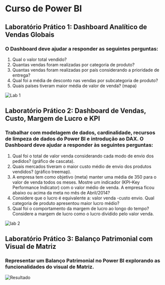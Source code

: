 # Curso de Power BI

## Laboratório Prático 1: Dashboard Analítico de Vendas Globais
### O Dashboard deve ajudar a responder as seguintes perguntas:
1. Qual o valor total vendido?
2. Quantas vendas foram realizadas por categoria de produto?
3. Quantas vendas foram realizadas por país considerando a prioridade de 
entrega?
4. Qual foi a média de desconto nas vendas por subcategoria de produto?
5. Quais países tiveram maior média de valor de venda? (mapa)

![Lab 1](https://github.com/lorhainebastos/aprendizagem/assets/136771306/5a7cb156-9bc1-42c4-8485-9b2c5ec53543)


## Laboratório Prático 2: Dashboard de Vendas, Custo, Margem de Lucro e KPI
### Trabalhar com modelagem de dados, cardinalidade, recursos de limpeza de dados do Power BI e introdução ao DAX. O Dashboard deve ajudar a responder às seguintes perguntas:
1. Qual foi o total de valor venda considerando cada modo de envio dos pedidos? (gráfico de cascata).
2. Quais mercados tiveram o maior custo médio de envio dos produtos vendidos? (gráfico treemap).
3. A empresa tem como objetivo (meta) manter uma média de 350 para o valor de venda todos os meses. Mostre um indicador (KPI–Key Performance Indicator) com o valor médio de venda. A empresa ficou abaixo ou acima da meta no mês de Abril/2014?
4. Considere que o lucro é equivalente a: valor venda -custo envio. Qual categoria de produto apresentou maior lucro médio?
5. Qual foi o comportamento da margem de lucro ao longo do tempo? Considere a margem de lucro como o lucro dividido pelo valor venda.

![lab 2](https://github.com/lorhainebastos/Aprendizagem_Power-BI/assets/136771306/187f11b5-cee0-4b4a-8424-f69c5e6a74b9)

## Laboratório Prático 3: Balanço Patrimonial com Visual de Matriz 
### Representar um Balanço Patrimonial no Power BI explorando as funcionalidades do visual de Matriz.

![Resultado](https://github.com/lorhainebastos/Aprendizagem_Power-BI/assets/136771306/bc25cec4-ee98-4269-be88-ee775d0e2d08)


